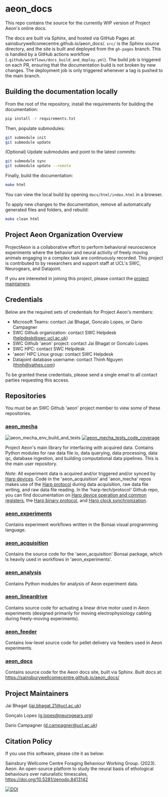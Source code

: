 # aeon_docs

This repo contains the source for the currently WIP version of Project Aeon's online docs. 

The docs are built via Sphinx, and hosted via GitHub Pages at: sainsburywellcomecentre.github.io/aeon_docs/. `src/` is the Sphinx source directory, and the site is built and deployed from the `gh-pages` branch. This is handled by a GitHub actions workflow (`.github/workflows/docs_build_and_deploy.yml`). The build job is triggered on each PR, ensuring that the documentation build is not broken by new changes. The deployment job is only triggered whenever a tag is pushed to the main branch.


## Building the documentation locally

From the root of the repository, install the requirements for building the documentation:
```bash
pip install -r requirements.txt
``` 

Then, populate submodules:
```bash
git submodule init
git submodule update
``` 

(Optional) Update submodules and point to the latest commits:
```bash
git submodule sync
git submodule update --remote
```

Finally, build the documentation:
```bash
make html
```
You can view the local build by opening ``docs/html/index.html`` in a browser.

To apply new changes to the documentation, remove all automatically generated files and folders, and rebuild:
```bash
make clean html
```

## Project Aeon Organization Overview

ProjectAeon is a collaborative effort to perform behavioral neuroscience experiments where the behavior and neural activity of freely moving animals engaging in a complex task are continuously recorded. This project is contributed to by researchers and support staff at UCL's SWC, Neurogears, and Datajoint.

If you are interested in joining this project, please contact the [project maintainers](#project-maintainers).

## Credentials

Below are the required sets of credentials for Project Aeon's members: 

- Microsoft Teams: contact Jai Bhagat, Goncalo Lopes, or Dario Campagner
- SWC Github organization: contact SWC Helpdesk (helpdesk@swc.ucl.ac.uk)
- SWC Github 'aeon' project: contact Jai Bhagat or Goncalo Lopes
- SWC HPC: contact SWC Helpdesk
- 'aeon' HPC Linux group: contact SWC Helpdesk
- Datajoint database username: contact Thinh Nguyen (thinh@vathes.com)

To be granted these credentials, please send a single email to all contact parties requesting this access.

## Repositories

You must be an SWC Github 'aeon' project member to view some of these repositories.

### [aeon_mecha](https://github.com/SainsburyWellcomeCentre/aeon_mecha)

![aeon_mecha_env_build_and_tests](https://github.com/SainsburyWellcomeCentre/aeon_mecha/actions/workflows/build_env_run_tests.yml/badge.svg?branch=main)
[![aeon_mecha_tests_code_coverage](https://codecov.io/gh/SainsburyWellcomeCentre/aeon_mecha/branch/main/graph/badge.svg?token=973EC1CG03)](https://codecov.io/gh/SainsburyWellcomeCentre/aeon_mecha)

Project Aeon's main library for interfacing with acquired data. Contains Python modules for raw data file io, data querying, data processing, data qc, database ingestion, and building computational data pipelines. This is the main user repository.

*Note*: All experiment data is acquired and/or triggered and/or synced by [Harp devices](https://www.cf-hw.org/harp). Code in the 'aeon_acquisition' and 'aeon_mecha' repos makes use of the [Harp protocol](https://github.com/harp-tech/protocol) during data acquisition, raw data file writing, and raw data file reading. In the 'harp-tech/protocol' Github repo, you can find documentation on [Harp device operation and common registers](https://github.com/harp-tech/protocol/blob/master/Device%201.0%201.4%2020200901.pdf), the [Harp binary protocol](https://github.com/harp-tech/protocol/blob/master/Binary%20Protocol%201.0%201.1%2020180223.pdf), and [Harp clock synchronization](https://github.com/harp-tech/protocol/blob/master/Synchronization%20Clock%201.0%201.0%2020200712.pdf).

### [aeon_experiments](https://github.com/SainsburyWellcomeCentre/aeon_experiments)

Contains experiment workflows written in the Bonsai visual programming language.

### [aeon_acquisition](https://github.com/SainsburyWellcomeCentre/aeon_acquisition)

Contains the source code for the 'aeon_acquisition' Bonsai package, which is heavily used in workflows in 'aeon_experiments'.

### [aeon_analysis](https://github.com/SainsburyWellcomeCentre/aeon_analysis)

Contains Python modules for analysis of Aeon experiment data.

### [aeon_lineardrive](https://github.com/SainsburyWellcomeCentre/aeon_lineardrive)

Contains source code for actuating a linear drive motor used in Aeon experiments (designed primarily for moving electrophysiology cabling during freely-moving experiments).

### [aeon_feeder](https://github.com/SainsburyWellcomeCentre/aeon_feeder)

Contains low-level source code for pellet delivery via feeders used in Aeon experiments.

### [aeon_docs](https://github.com/SainsburyWellcomeCentre/aeon_docs)

Contains source code for the Aeon docs site, built via Sphinx. Built docs at: https://sainsburywellcomecentre.github.io/aeon_docs/


## Project Maintainers

Jai Bhagat (jai.bhagat.21@ucl.ac.uk)

Gonçalo Lopes (g.lopes@neurogears.org)

Dario Campagner (d.campagner@ucl.ac.uk)

## Citation Policy

If you use this software, please cite it as below:

Sainsbury Wellcome Centre Foraging Behaviour Working Group. (2023). Aeon: An open-source platform to study the neural basis of ethological behaviours over naturalistic timescales,  https://doi.org/10.5281/zenodo.8413142

[![DOI](https://zenodo.org/badge/DOI/10.5281/zenodo.8413142.svg)](https://zenodo.org/doi/10.5281/zenodo.8411157)


